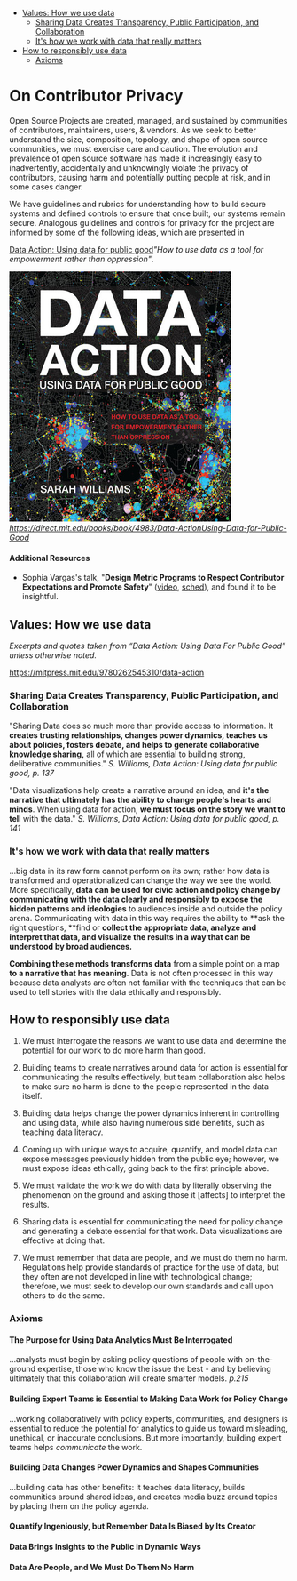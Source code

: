 <!-- TOC tocDepth:2..3 chapterDepth:2..6 -->

- [Values: How we use data](#values-how-we-use-data)
    - [Sharing Data Creates Transparency, Public Participation, and Collaboration](#sharing-data-creates-transparency-public-participation-and-collaboration)
    - [It's how we work with data that really matters](#its-how-we-work-with-data-that-really-matters)
- [How to responsibly use data](#how-to-responsibly-use-data)
    - [Axioms](#axioms)

<!-- /TOC -->

# On Contributor Privacy

Open Source Projects are created, managed, and sustained by communities of contributors, maintainers, users, & vendors. As we seek to better understand the size, composition, topology, and shape of open source communities, we must exercise care and caution. The evolution and prevalence of open source software has made it increasingly easy to inadvertently, accidentally and unknowingly violate the privacy of contributors, causing harm and potentially putting people at risk, and in some cases danger.

We have guidelines and rubrics for understanding how to build secure systems and defined controls to ensure that once built, our systems remain secure. Analogous guidelines and controls for privacy for the project are informed by some of the following ideas, which are presented in 

[Data Action: Using data for public good](https://direct.mit.edu/books/book/4983/Data-ActionUsing-Data-for-Public-Good)_"How to use data as a tool for empowerment rather than oppression"_.

![data-action-cover](./data-action-cover.jpeg)
_<https://direct.mit.edu/books/book/4983/Data-ActionUsing-Data-for-Public-Good>_


#### Additional Resources

* Sophia Vargas's talk, "**Design Metric Programs to Respect Contributor Expectations and Promote Safety**" ([video](https://www.youtube.com/watch?v=b3KuTUc_mw0), [sched](https://sched.co/1R2qL)), and found it to be insightful.

## Values: How we use data

*Excerpts and quotes taken from “Data Action: Using Data For Public Good” unless otherwise noted.*

<https://mitpress.mit.edu/9780262545310/data-action>

### Sharing Data Creates Transparency, Public Participation, and Collaboration

"Sharing Data does so much more than provide access to information. It **creates trusting relationships, changes power dynamics, teaches us about policies, fosters debate, and helps to generate collaborative knowledge sharing,** all of which are essential to building strong, deliberative communities." *S. Williams, Data Action: Using data for public good, p. 137*

"Data visualizations help create a narrative around an idea, and **it's the narrative that ultimately has the ability to change people's hearts and minds**. When using data for action, **we must focus on the story we want to tell** with the data." *S. Williams, Data Action: Using data for public good, p. 141*

### It's how we work with data that really matters

…big data in its raw form cannot perform on its own; rather how data is transformed and operationalized can change the way we see the world. More specifically, **data can be used for civic action and policy change by communicating with the data clearly and responsibly to expose the hidden patterns and ideologies** to audiences inside and outside the policy arena. Communicating with data in this way requires the ability to **ask the right questions, **find or **collect the appropriate data, analyze and interpret that data, and visualize the results in a way that can be understood by broad audiences.**

**Combining these methods transforms data** from a simple point on a map **to a narrative that has meaning.** Data is not often processed in this way because data analysts are often not familiar with the techniques that can be used to tell stories with the data ethically and responsibly.

## How to responsibly use data

1. We must interrogate the reasons we want to use data and determine the potential for our work to do more harm than good.

2. Building teams to create narratives around data for action is essential for communicating the results effectively, but team collaboration also helps to make sure no harm is done to the people represented in the data itself.

3. Building data helps change the power dynamics inherent in controlling and using data, while also having numerous side benefits, such as teaching data literacy.

4. Coming up with unique ways to acquire, quantify, and model data can expose messages previously hidden from the public eye; however, we must expose ideas ethically, going back to the first principle above.

5. We must validate the work we do with data by literally observing the phenomenon on the ground and asking those it [affects] to interpret the results.

6. Sharing data is essential for communicating the need for policy change and generating a debate essential for that work. Data visualizations are effective at doing that.

7. We must remember that data are people, and we must do them no harm. Regulations help provide standards of practice for the use of data, but they often are not developed in line with technological change; therefore, we must seek to develop our own standards and call upon others to do the same.

### Axioms

#### The Purpose for Using Data Analytics Must Be Interrogated

…analysts must begin by asking policy questions of people with on-the-ground expertise, those who know the issue the best - and by believing ultimately that this collaboration will create smarter models. *p.215*

#### Building Expert Teams is Essential to Making Data Work for Policy Change

…working collaboratively with policy experts, communities, and designers is essential to reduce the potential for analytics to guide us toward misleading, unethical, or inaccurate conclusions. But more importantly, building expert teams helps *communicate* the work.

#### Building Data Changes Power Dynamics and Shapes Communities

…building data has other benefits: it teaches data literacy, builds communities around shared ideas, and creates media buzz around topics by placing them on the policy agenda.

#### Quantify Ingeniously, but Remember Data Is Biased by Its Creator

#### Data Brings Insights to the Public in Dynamic Ways

#### Data Are People, and We Must Do Them No Harm

